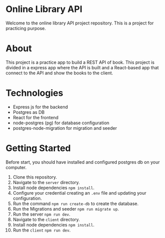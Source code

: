 # Online Library API
Welcome to the online library API project repository. This is a project for practicing purpose.

# About
This project is a practice app to build a REST API of book. This project is divided in a express app where the API is built and a React-based app that connect to the API and show the books to the client.

# Technologies
+ Express js for the backend
+ Postgres as DB
+ React for the frontend
+ node-postgres (pg) for database configuration
+ postgres-node-migration for migration and seeder

# Getting Started
Before start, you should have installed and configured postgres db on your computer.

1. Clone this repository.
2. Navigate to the `server` directory.
3. Install node dependencies `npm install`.
4. Configure your credential creating an `.env` file and updating your configuration.
5. Run the command `npm run create-db` to create the database.
6. Run the Migrations and seeder `npm run migrate up`.
7. Run the server `npm run dev`.
8. Navigate to the `client` directory.
9. Install node dependencies `npm install`.
10. Run the `client` `npm run dev`.